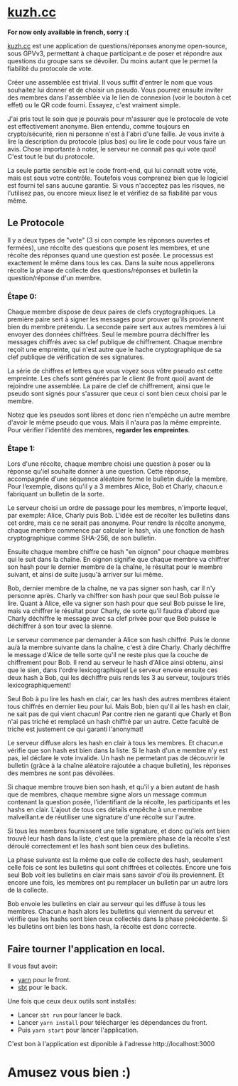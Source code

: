 # [kuzh.cc](https://kuzh.cc)

**For now only available in french, sorry :(**

[kuzh.cc](kuzh.cc) est une application de questions/réponses anonyme open-source, sous GPVv3,
permettant à chaque participant.e de poser et répondre aux questions du groupe sans se dévoiler.
Du moins autant que le permet la fiabilité du protocole de vote.

Créer une assemblée est trivial. Il vous suffit d'entrer le nom que vous souhaitez lui donner
et de choisir un pseudo. Vous pourrez ensuite inviter des membres dans l'assemblée via le lien
de connexion (voir le bouton à cet effet) ou le QR code fourni. Essayez, c'est vraiment simple.

J'ai pris tout le soin que je pouvais pour m'assurer que le protocole de vote est effectivement anonyme.
Bien entendu, comme toujours en crypto/sécurité, rien ni personne n'est à l'abri d'une faille.
Je vous invite à lire la description du protocole (plus bas) ou lire le code pour vous faire un avis.
Chose importante à noter, le serveur ne connaît pas qui vote quoi! C'est tout le but du protocole.

La seule partie sensible est le code front-end, qui lui connaît votre vote, mais est sous votre contrôle.
Toutefois vous comprenez bien que le logiciel est fourni tel sans aucune garantie. Si vous n'acceptez
pas les risques, ne l'utilisez pas, ou encore mieux lisez le et vérifiez de sa fiabilité par vous même.

## Le Protocole

Il y a deux types de "vote" (3 si con compte les réponses ouvertes et fermées),
une récolte des questions que posent les membres,
et une récolte des réponses quand une question est posée.
Le processus est exactement le même dans tous les cas.
Dans la suite nous appellerons récolte la phase de collecte des questions/réponses
et bulletin la question/réponse d'un membre.

### Étape 0:

Chaque membre dispose de deux paires de clefs cryptographiques.
La première paire sert à signer les messages pour prouver qu'ils proviennent bien du membre prétendu.
La seconde paire sert aux autres membres à lui envoyer des données chiffrées.
Seul le membre pourra déchiffrer les messages chiffrés avec sa clef publique de chiffrement.
Chaque membre reçoit une empreinte, qui n'est autre que le hache cryptographique de sa clef publique de
vérification de ses signatures.

La série de chiffres et lettres que vous voyez sous vôtre pseudo est cette empreinte.
Les chefs sont générés par le client (le front quoi) avant de rejoindre une assemblée.
La paire de clef de chiffrement, ainsi que le pseudo sont signés pour s'assurer que ceux ci sont bien
ceux choisi par le membre.

Notez que les pseudos sont libres et donc rien n'empêche un autre membre d'avoir le même pseudo que vous.
Mais il n'aura pas la même empreinte. Pour vérifier l'identité des membres, **regarder les empreintes**.

### Étape 1:

Lors d'une récolte, chaque membre choisi une question à poser ou la réponse qu'iel souhaite donner à une question.
Cette réponse, accompagnée d'une séquence aléatoire forme le bulletin du/de la membre.
Pour l’exemple, disons qu'il y a 3 membres Alice, Bob et Charly, chacun.e fabriquant un bulletin de la sorte.

Le serveur choisi un ordre de passage pour les membres, n'importe lequel, par exemple: Alice, Charly puis Bob.
L'idée est de récolter les bulletins dans cet ordre, mais ce ne serait pas anonyme.
Pour rendre la récolte anonyme, chaque membre commence par calculer le hash, via une fonction de hash cryptographique
comme SHA-256, de son bulletin.

Ensuite chaque membre chiffre ce hash "en oignon" pour chaque membres qui le suit dans la chaîne.
En oignon signifie que chaque membre va chiffrer son hash pour le dernier membre de la chaîne, le résultat
pour le membre suivant, et ainsi de suite jusqu'à arriver sur lui même.

Bob, dernier membre de la chaîne, ne va pas signer son hash, car il n'y personne après.
Charly va chiffrer son hash pour que seul Bob puisse le lire.
Quant à Alice, elle va signer son hash pour que seul Bob puisse le lire, mais va chiffrer le résultat pour Charly,
de sorte qu'il faudra d'abord que Charly déchiffre le message avec sa clef privée pour que Bob puisse le déchiffrer
à son tour avec la sienne.

Le serveur commence par demander à Alice son hash chiffré.
Puis le donne au/à la membre suivante dans la chaîne, c'est à dire Charly.
Charly déchiffre le message d'Alice de telle sorte qu'il ne reste plus que la couche de chiffrement pour Bob.
Il rend au serveur le hash d'Alice ainsi obtenu, ainsi que le sien, dans l'ordre lexicographique!
Le serveur envoie ensuite ces deux hash à Bob, qui les déchiffre puis rends les 3 au serveur, toujours triés lexicographiquement!

Seul Bob à pu lire les hash en clair, car les hash des autres membres étaient tous chiffrés en dernier lieu pour lui.
Mais Bob, bien qu'il ai les hash en clair, ne sait pas de qui vient chacun!
Par contre rien ne garanti que Charly et Bon n'ai pas triché et remplacé un hash chiffré par un autre.
Cette faculté de triche est justement ce qui garanti l'anonymat!

Le serveur diffuse alors les hash en clair à tous les membres. Et chacun.e vérifie que son hash est bien dans la liste.
Si le hash d'un.e membre n'y est pas, iel déclare le vote invalide.
Un hash ne permetant pas de découvrir le bulletin (grâce à la chaîne aléatoire rajoutée a chaque bulletin),
les réponses des membres ne sont pas dévoilées.

Si chaque membre trouve bien son hash, et qu'il y a bien autant de hash que de membres, chaque membre signe alors
un message commun contenant la question posée, l’identifiant de la récolte, les participants et les hashs en clair.
L'ajout de tous ces détails empêche à un.e membre malveillant.e de réutiliser une signature d'une récolte sur l'autre.

Si tous les membres fournissent une telle signature, et donc qu'iels ont bien trouvé leur hash dans la liste, c'est que
la première phase de la récolte s'est déroulé correctement et les hash sont bien ceux des bulletins.

La phase suivante est la même que celle de collecte des hash, seulement celle fois ce sont les bulletins qui sont chiffrées et
collectés. Encore une fois seul Bob voit les bulletins en clair mais sans savoir d'où ils proviennent.
Et encore une fois, les membres ont pu remplacer un bulletin par un autre lors de la collecte.

Bob envoie les bulletins en clair au serveur qui les diffuse à tous les membres. Chacun.e hash alors les bulletins qui viennent
du serveur et vérifie que les hashs sont bien ceux collectés dans la phase précédente.
Si les bulletins ont bien les bons hash, la récolte est donc correcte.

## Faire tourner l'application en local.

Il vous faut avoir:

- [yarn](https://yarnpkg.com/) pour le front.
- [sbt](https://www.scala-sbt.org/) pour le back.

Une fois que ceux deux outils sont installés:

- Lancer `sbt run` pour lancer le back.
- Lancer `yarn install` pour télécharger les dépendances du front.
- Puis `yarn start` pour lancer l'application.

C'est bon à l'application est diponible à l'adresse http://localhost:3000

# Amusez vous bien :)
